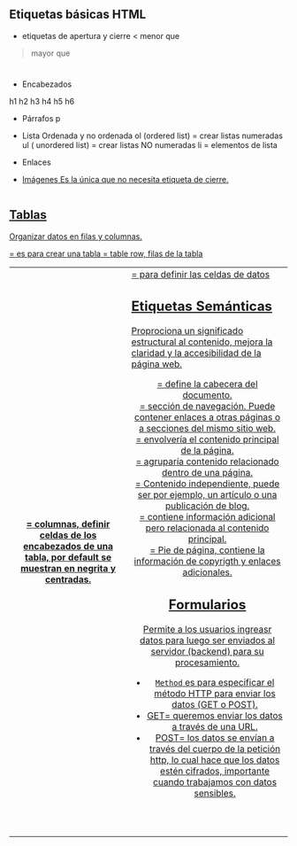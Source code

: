 

## Etiquetas básicas HTML

* etiquetas de apertura y cierre
< menor que 
> mayor que
<h1></h1>

* Encabezados

h1
h2
h3
h4
h5
h6

* Párrafos
p

* Lista Ordenada y no ordenada
ol (ordered list) = crear listas numeradas
ul ( unordered list) = crear listas NO numeradas
li = elementos de lista

* Enlaces
<a href="url">

* Imágenes
Es la única que no necesita etiqueta de cierre.
<img src="" alt="">


## Tablas

Organizar datos en filas y columnas.

<table> = es para crear una tabla
<tr> = table row, filas de la tabla
<th> = columnas, definir celdas de los encabezados de una tabla, 
        por default se muestran en negrita y centradas.
<td> = para definir las celdas de datos


## Etiquetas Semánticas

Proprociona un significado estructural al contenido, mejora la claridad y la accesibilidad de la página web.

<header> = define la cabecera del documento.
<nav> = sección de navegación. Puede contener enlaces a otras páginas o a secciones del mismo sitio web.
<main> = envolvería el contenido principal de la página.
<section> = agruparía contenido relacionado dentro de una página.
<article> = Contenido independiente, puede ser por ejemplo, un artículo o una publicación de blog.
<aside> = contiene información adicional pero relacionada al contenido principal.
<footer> = Pie de página, contiene la información de copyrigth y enlaces adicionales.


## Formularios

Permite a los usuarios ingreasr datos para luego ser enviados al servidor (backend) para su procesamiento.

* `Method` es para especificar el método HTTP para enviar los datos (GET o POST).
* GET= queremos enviar los datos a través de una URL.
* POST= los datos se envían a través del cuerpo de la petición http, lo cual hace que los datos estén cifrados, importante cuando trabajamos con datos sensibles. 

<form action="url" method="get/post">
<!-- contenido del formulario -->
</form>
